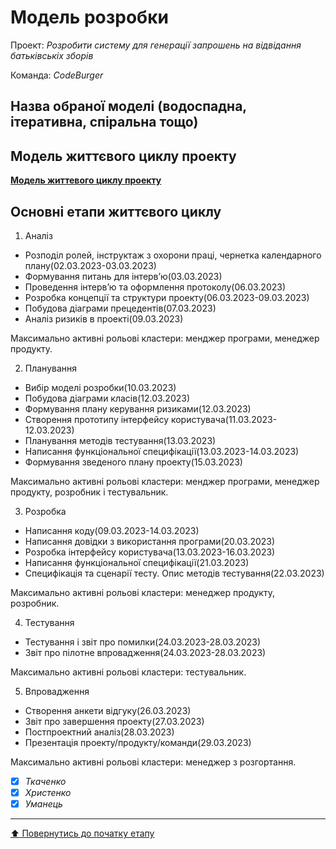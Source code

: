 # Модель розробки

Проект: *Розробити систему для генерації запрошень на відвідання батьківськіх зборів*

Команда: *CodeBurger*

## Назва обраної моделі (водоспадна, ітеративна, спіральна тощо) 

## Модель життєвого циклу проекту

[**Модель життевого циклу проекту**](https://github.com/Chuda4ok/SE-practice-template_2/blob/main/docs/2.Planning/other/%D0%9C%D0%BE%D0%B4%D0%B5%D0%BB%D1%8C%20%D0%B6%D0%B8%D1%82%D1%82%D1%94%D0%B2%D0%BE%D0%B3%D0%BE%20%D1%86%D0%B8%D0%BA%D0%BB%D1%83%20%D0%BF%D1%80%D0%BE%D0%B5%D0%BA%D1%82%D1%83.png)

## Основні етапи життєвого циклу

1. Аналіз
- Розподіл ролей, інструктаж з охорони праці, чернетка календарного плану(02.03.2023-03.03.2023)
- Формування питань для інтерв’ю(03.03.2023)
- Проведення інтерв’ю та оформлення протоколу(06.03.2023)
- Розробка концепції та структури проекту(06.03.2023-09.03.2023)
- Побудова діаграми прецедентів(07.03.2023)
- Аналіз ризиків в проекті(09.03.2023)

Максимально активні рольові кластери: менджер програми, менеджер продукту.

2. Планування
- Вибір моделі розробки(10.03.2023)
- Побудова діаграми класів(12.03.2023)
- Формування плану керування ризиками(12.03.2023)
- Створення прототипу інтерфейсу користувача(11.03.2023-12.03.2023)
- Планування методів тестування(13.03.2023)
- Написання функціональної специфікації(13.03.2023-14.03.2023)
- Формування зведеного плану проекту(15.03.2023)

Максимально активні рольові кластери: менджер програми, менеджер продукту, розробник і тестувальник.

3. Розробка
- Написання коду(09.03.2023-14.03.2023)
- Написання довідки з використання програми(20.03.2023)
- Розробка інтерфейсу користувача(13.03.2023-16.03.2023)
- Написання функціональної специфікації(21.03.2023)
- Специфікація та сценарії тесту. Опис методів тестування(22.03.2023)

Максимально активні рольові кластери: менеджер продукту, розробник.

4. Тестування
- Тестування і звіт про помилки(24.03.2023-28.03.2023)
- Звіт про пілотне впровадження(24.03.2023-28.03.2023)

Максимально активні рольові кластери: тестувальник.

5. Впровадження 
- Створення анкети відгуку(26.03.2023)
- Звіт про завершення проекту(27.03.2023)
- Постпроектний аналіз(28.03.2023)
- Презентація проекту/продукту/команди(29.03.2023)

Максимально активні рольові кластери: менеджер з розгортання.

- [x] *Ткаченко*
- [x] *Христенко*
- [x] *Уманець*

---
[:arrow_up: Повернутись до початку етапу](/docs/2.Planning/README.md)
